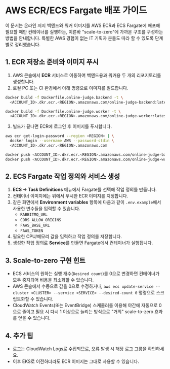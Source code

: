 # AWS ECR/ECS Fargate 배포 가이드

이 문서는 온라인 저지 백엔드와 워커 이미지를 AWS ECR과 ECS Fargate에 배포해
필요할 때만 컨테이너를 실행하는, 이른바 "scale-to-zero"에 가까운 구조를 구성하는
방법을 안내합니다. 특별한 AWS 경험이 없는 IT 기획자 분들도 따라 할 수 있도록
단계별로 정리했습니다.

## 1. ECR 저장소 준비와 이미지 푸시
1. AWS 콘솔에서 **ECR** 서비스로 이동하여 백엔드용과 워커용 두 개의
   리포지토리를 생성합니다.
2. 로컬 PC 또는 CI 환경에서 아래 명령으로 이미지를 빌드합니다.

```bash
docker build -f Dockerfile.online-judge.backend -t \
  <ACCOUNT_ID>.dkr.ecr.<REGION>.amazonaws.com/online-judge-backend:latest .

docker build -f Dockerfile.online-judge.worker -t \
  <ACCOUNT_ID>.dkr.ecr.<REGION>.amazonaws.com/online-judge-worker:latest .
```
3. 빌드가 끝나면 ECR에 로그인 후 이미지를 푸시합니다.

```bash
aws ecr get-login-password --region <REGION> | \
  docker login --username AWS --password-stdin \
  <ACCOUNT_ID>.dkr.ecr.<REGION>.amazonaws.com

docker push <ACCOUNT_ID>.dkr.ecr.<REGION>.amazonaws.com/online-judge-backend:latest
docker push <ACCOUNT_ID>.dkr.ecr.<REGION>.amazonaws.com/online-judge-worker:latest
```

## 2. ECS Fargate 작업 정의와 서비스 생성
1. **ECS → Task Definitions** 메뉴에서 Fargate를 선택해 작업 정의를 만듭니다.
2. 컨테이너 이미지에는 위에서 푸시한 ECR 이미지를 지정합니다.
3. 같은 화면에서 **Environment variables** 항목에 다음과 같이
   `.env.example`에서 사용한 변수들을 입력할 수 있습니다.
   - `RABBITMQ_URL`
   - `CORS_ALLOW_ORIGINS`
   - `FAAS_BASE_URL`
   - `FAAS_TOKEN`
4. 필요한 CPU/메모리 값을 입력하고 작업 정의를 저장합니다.
5. 생성한 작업 정의로 **Service**를 만들면 Fargate에서 컨테이너가 실행됩니다.

## 3. Scale-to-zero 구현 힌트
- ECS 서비스의 원하는 실행 개수(`Desired count`)를 0으로 변경하면 컨테이너가
  모두 중지되어 비용을 최소화할 수 있습니다.
- AWS 콘솔에서 수동으로 값을 0으로 수정하거나,
  `aws ecs update-service --cluster <CLUSTER> --service <SERVICE> --desired-count 0`
  명령으로 스크립트화할 수 있습니다.
- CloudWatch Events(또는 EventBridge) 스케줄러를 이용해 야간에 자동으로 0으로
  줄이고 필요 시 다시 1 이상으로 늘리는 방식으로 "거의" scale-to-zero 효과를
  얻을 수 있습니다.

## 4. 추가 팁
- 로그는 CloudWatch Logs로 수집되므로, 오류 발생 시 해당 로그 그룹을 확인하세요.
- 이후 EKS로 이전하더라도 ECR 이미지는 그대로 사용할 수 있습니다.

